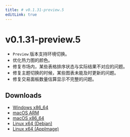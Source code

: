 ```yaml
---
title: # v0.1.31-preview.5
editLink: true
---
```


# v0.1.31-preview.5 <Badge type="warning" text="preview" />

- `Preview` 版本支持环境切换。
- 优化热力图的颜色。
- 修复市场内，某些表格排序状态与实际结果不对应的问题。
- 修复主题切换的时候，某些图表未能及时更新的问题。
- 修复交易面板数量估算显示不完整的问题。

## Downloads

- [Windows x86_64](https://assets.lbkrs.com/github/release/longbridge-desktop/preview/longbridge-0.1.31-preview.5-windows-x86_64.zip)
- [macOS ARM](https://assets.lbkrs.com/github/release/longbridge-desktop/preview/longbridge-v0.1.31-preview.5-macos-aarch64.dmg)
- [macOS x86_64](https://assets.lbkrs.com/github/release/longbridge-desktop/preview/longbridge-v0.1.31-preview.5-macos-x86_64.dmg)
- [Linux x64 (Debian)](https://assets.lbkrs.com/github/release/longbridge-desktop/preview/longbridge-v0.1.31-preview.5-linux-x86_64.deb)
- [Linux x64 (AppImage)](https://assets.lbkrs.com/github/release/longbridge-desktop/preview/longbridge-v0.1.31-preview.5-linux-x86_64.AppImage)
